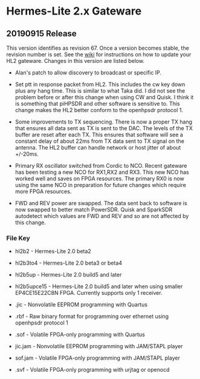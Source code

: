 Hermes-Lite 2.x Gateware
========================

## 20190915 Release

 This version identifies as revision 67. Once a version becomes stable, the revision number is set. See the [wiki](https://github.com/softerhardware/Hermes-Lite2/wiki/Updating-Gateware) for instructions on how to update your HL2 gateware. Changes in this version are listed below.

 * Alan's patch to allow discovery to broadcast or specific IP.

 * Set ptt in response packet from HL2. This includes the cw key down plus any hang time. This is similar to what Taka did. I did not see the problem before or after this change when using CW and Quisk. I think it is something that piHPSDR and other software is sensitive to. This change makes the HL2 better conform to the openhpsdr protocol 1.

 * Some improvements to TX sequencing. There is now a proper TX hang that ensures all data sent as TX is sent to the DAC. The levels of the TX buffer are reset after each TX. This ensures that software will see a constant delay of about 22ms from TX data sent to TX signal on the antenna. The HL2 buffer can handle network or host jitter of about +/-20ms.

 * Primary RX oscillator switched from Cordic to NCO. Recent gateware has been testing a new NCO for RX1,RX2 and RX3. This new NCO has worked well and saves on FPGA resources. The primary RX0 is now using the same NCO in preparation for future changes which require more FPGA resources.

 * FWD and REV power are swapped. The data sent back to software is now swapped to better match PowerSDR. Quisk and SparkSDR autodetect which values are FWD and REV and so are not affected by this change.

### File Key

* hl2b2 - Hermes-Lite 2.0 beta2
* hl2b3to4 - Hermes-Lite 2.0 beta3 or beta4
* hl2b5up - Hermes-Lite 2.0 build5 and later
* hl2b5upce15 - Hermes-Lite 2.0 build5 and later when using smaller EP4CE15E22C8N FPGA. Currently supports only 1 receiver.


* .jic - Nonvolatile EEPROM programming with Quartus
* .rbf - Raw binary format for programming over ethernet using openhpsdr protocol 1
* .sof - Volatile FPGA-only programming with Quartus
* jic.jam - Nonvolatile EEPROM programming with JAM/STAPL player
* sof.jam - Volatile FPGA-only programming with JAM/STAPL player
* .svf - Volatile FPGA-only programming with urjtag or openocd 





